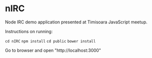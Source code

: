 nIRC
====

Node IRC demo application presented at Timisoara JavaScript meetup.

Instructions on running:

``` cd nIRC ```
``` npm install ```
``` cd public ```
``` bower install ```

Go to browser and open "http://localhost:3000"
